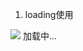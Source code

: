 1. loading使用
<view class="cu-load load-modal" v-if="loadModal">
	<image src="/static/logo.png" mode="aspectFit"></image>
	<view class="gray-text">加载中...</view>
</view>